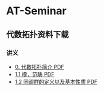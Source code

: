 # AT-Seminar

## 代数拓扑资料下载

### 讲义
- [0. 代数拓扑简介 PDF](/static/pdfs/0.intro-to-algebraic-topology.pdf)
- [1.1 模，范畴 PDF](/static/pdfs/1.1-modules-categories.pdf)
- [1.2 同调群的定义以及基本性质 PDF](/static/pdfs/1.2-homology-groups.pdf)